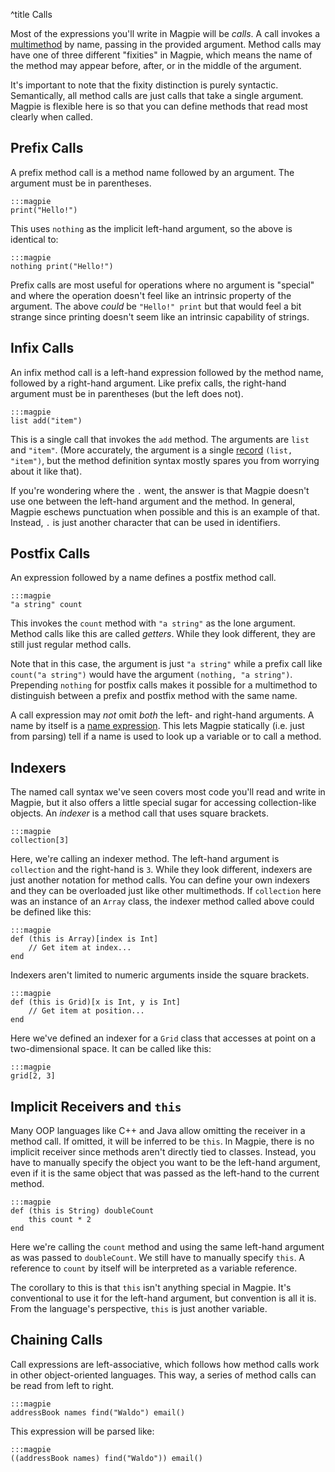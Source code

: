 ^title Calls

Most of the expressions you'll write in Magpie will be *calls*. A call invokes a [multimethod](multimethods.html) by name, passing in the provided argument. Method calls may have one of three different "fixities" in Magpie, which means the name of the method may appear before, after, or in the middle of the argument.

It's important to note that the fixity distinction is purely syntactic. Semantically, all method calls are just calls that take a single argument. Magpie is flexible here is so that you can define methods that read most clearly when called.

## Prefix Calls

A prefix method call is a method name followed by an argument. The argument must be in parentheses.

    :::magpie
    print("Hello!")

This uses `nothing` as the implicit left-hand argument, so the above is identical to:

    :::magpie
    nothing print("Hello!")

Prefix calls are most useful for operations where no argument is "special" and where the operation doesn't feel like an intrinsic property of the argument. The above *could* be `"Hello!" print` but that would feel a bit strange since printing doesn't seem like an intrinsic capability of strings.

## Infix Calls

An infix method call is a left-hand expression followed by the method name, followed by a right-hand argument. Like prefix calls, the right-hand argument must be in parentheses (but the left does not).

    :::magpie
    list add("item")

This is a single call that invokes the `add` method. The arguments are `list` and `"item"`. (More accurately, the argument is a single [record](records.html) `(list, "item")`, but the method definition syntax mostly spares you from worrying about it like that).

If you're wondering where the `.` went, the answer is that Magpie doesn't use one between the left-hand argument and the method. In general, Magpie eschews punctuation when possible and this is an example of that. Instead, `.` is just another character that can be used in identifiers.

## Postfix Calls

An expression followed by a name defines a postfix method call.

    :::magpie
    "a string" count

This invokes the `count` method with `"a string"` as the lone argument. Method calls like this are called *getters*. While they look different, they are still just regular method calls.

Note that in this case, the argument is just `"a string"` while a prefix call like `count("a string")` would have the argument `(nothing, "a string")`. Prepending `nothing` for postfix calls makes it possible for a multimethod to distinguish between a prefix and postfix method with the same name.

A call expression may *not* omit *both* the left- and right-hand arguments. A name by itself is a [name expression](variables.html). This lets Magpie statically (i.e. just from parsing) tell if a name is used to look up a variable or to call a method.

## Indexers

The named call syntax we've seen covers most code you'll read and write in Magpie, but it also offers a little special sugar for accessing collection-like objects. An *indexer* is a method call that uses square brackets.

    :::magpie
    collection[3]

Here, we're calling an indexer method. The left-hand argument is `collection` and the right-hand is `3`. While they look different, indexers are just another notation for method calls. You can define your own indexers and they can be overloaded just like other multimethods. If `collection` here was an instance of an `Array` class, the indexer method called above could be defined like this:

    :::magpie
    def (this is Array)[index is Int]
        // Get item at index...
    end

Indexers aren't limited to numeric arguments inside the square brackets.

    :::magpie
    def (this is Grid)[x is Int, y is Int]
        // Get item at position...
    end

Here we've defined an indexer for a `Grid` class that accesses at point on a two-dimensional space. It can be called like this:

    :::magpie
    grid[2, 3]

## Implicit Receivers and `this`

Many OOP languages like C++ and Java allow omitting the receiver in a method call. If omitted, it will be inferred to be `this`. In Magpie, there is no implicit receiver since methods aren't directly tied to classes. Instead, you have to manually specify the object you want to be the left-hand argument, even if it is the same object that was passed as the left-hand to the current method.

    :::magpie
    def (this is String) doubleCount
        this count * 2
    end

Here we're calling the `count` method and using the same left-hand argument as was passed to `doubleCount`. We still have to manually specify `this`. A reference to `count` by itself will be interpreted as a variable reference.

The corollary to this is that `this` isn't anything special in Magpie. It's conventional to use it for the left-hand argument, but convention is all it is. From the language's perspective, `this` is just another variable.

## Chaining Calls

Call expressions are left-associative, which follows how method calls work in other object-oriented languages. This way, a series of method calls can be read from left to right.

    :::magpie
    addressBook names find("Waldo") email()

This expression will be parsed like:

    :::magpie
    ((addressBook names) find("Waldo")) email()
